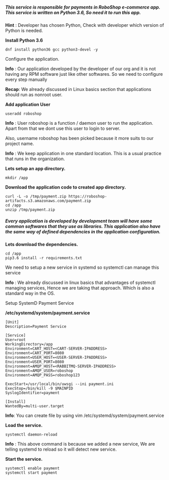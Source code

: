 ##### This service is responsible for payments in RoboShop e-commerce app. This service is written on Python 3.6, So need it to run this app.

**Hint** : Developer has chosen Python, Check with developer which version of Python is needed.

**Install Python 3.6**
```
dnf install python36 gcc python3-devel -y
```
Configure the application.

**Info** : Our application developed by the developer of our org and it is not having any RPM software just like other softwares. So we need to configure every step manually

**Recap**: We already discussed in Linux basics section that applications should run as nonroot user.

**Add application User**
```
useradd roboshop
```

**Info** : User roboshop is a function / daemon user to run the application. Apart from that we dont use this user to login to server.

Also, username roboshop has been picked because it more suits to our project name.

**Info** : We keep application in one standard location. This is a usual practice that runs in the organization.

**Lets setup an app directory.**
```
mkdir /app 
```

**Download the application code to created app directory.**
```
curl -L -o /tmp/payment.zip https://roboshop-artifacts.s3.amazonaws.com/payment.zip 
cd /app 
unzip /tmp/payment.zip
```
##### Every application is developed by development team will have some common softwares that they use as libraries. This application also have the same way of defined dependencies in the application configuration.

**Lets download the dependencies.**
```
cd /app 
pip3.6 install -r requirements.txt
```

We need to setup a new service in systemd so systemctl can manage this service

**Info** : We already discussed in linux basics that advantages of systemctl managing services, Hence we are taking that approach. Which is also a standard way in the OS.

Setup SystemD Payment Service

**/etc/systemd/system/payment.service**
```
[Unit]
Description=Payment Service

[Service]
User=root
WorkingDirectory=/app
Environment=CART_HOST=<CART-SERVER-IPADDRESS>
Environment=CART_PORT=8080
Environment=USER_HOST=<USER-SERVER-IPADDRESS>
Environment=USER_PORT=8080
Environment=AMQP_HOST=<RABBITMQ-SERVER-IPADDRESS>
Environment=AMQP_USER=roboshop
Environment=AMQP_PASS=roboshop123

ExecStart=/usr/local/bin/uwsgi --ini payment.ini
ExecStop=/bin/kill -9 $MAINPID
SyslogIdentifier=payment

[Install]
WantedBy=multi-user.target
```

**Info**: You can create file by using vim /etc/systemd/system/payment.service

**Load the service.**
```
systemctl daemon-reload
```
**Info** : This above command is because we added a new service, We are telling systemd to reload so it will detect new service.

**Start the service.**
```
systemctl enable payment 
systemctl start payment
```
